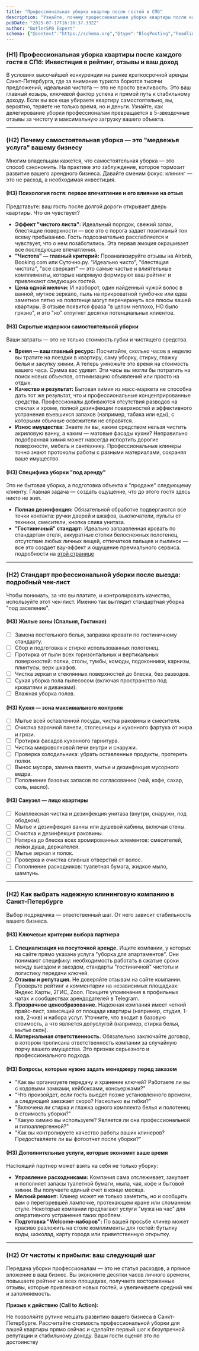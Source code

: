 ```yaml
---
title: "Профессиональная уборка квартир после гостей в СПб"
description: "Узнайте, почему профессиональная уборка квартиры после каждого гостя в Санкт-Петербурге важна для арендного бизнеса. Гарантия чистоты и высоких оценок."
pubDate: "2025-07-17T16:16:37.332Z"
author: "ButlerSPB Expert"
schema: {"@context":"https://schema.org","@type":"BlogPosting","headline":"Профессиональная уборка квартиры после каждого гостя в СПБ: залог успеха вашего арендного бизнеса","description":"Узнайте, почему профессиональная уборка квартиры после каждого гостя в Санкт-Петербурге важна для арендного бизнеса. Гарантия чистоты и высоких оценок от постояльцев.","author":{"@type":"Person","name":"Мария Иванова"},"publisher":{"@type":"Organization","name":"Чистый Петербург","logo":{"@type":"ImageObject","url":"https://example.com/logo.png"}},"datePublished":"2024-05-21"}
---
```


### **(H1) Профессиональная уборка квартиры после каждого гостя в СПб: Инвестиция в рейтинг, отзывы и ваш доход**

В условиях высочайшей конкуренции на рынке краткосрочной аренды Санкт-Петербурга, где за внимание туриста борются тысячи предложений, идеальная чистота — это не просто вежливость. Это ваш главный козырь, ключевой фактор успеха и прямой путь к стабильному доходу. Если вы все еще убираете квартиру самостоятельно, вы, вероятно, теряете не только время, но и деньги. Узнайте, как делегирование уборки профессионалам превращается в 5-звездочные отзывы за чистоту и максимальную загрузку вашего объекта.

---

### **(H2) Почему самостоятельная уборка — это "медвежья услуга" вашему бизнесу**

Многим владельцам кажется, что самостоятельная уборка — это способ сэкономить. На практике это заблуждение, которое тормозит развитие вашего арендного бизнеса. Давайте сменим фокус: клининг — это не расход, а необходимая инвестиция.

#### **(H3) Психология гостя: первое впечатление и его влияние на отзыв**

Представьте: ваш гость после долгой дороги открывает дверь квартиры. Что он чувствует?

*   **Эффект "чистого листа":** Идеальный порядок, свежий запах, блестящие поверхности — все это с порога задает позитивный тон всему пребыванию. Гость подсознательно расслабляется и чувствует, что о нем позаботились. Эта первая эмоция окрашивает все последующие впечатления.
*   **"Чистота" — главный критерий:** Проанализируйте отзывы на Airbnb, Booking.com или Суточно.ру. "Идеально чисто", "блестящая чистота", "все сверкает" — это самые частые и влиятельные комплименты, которые напрямую формируют ваш рейтинг и привлекают следующих гостей.
*   **Цена одной мелочи:** И наоборот, один найденный чужой волос в ванной, мутное зеркало, пыль на прикроватной тумбочке или едва заметное пятно на полотенце могут перечеркнуть все плюсы вашей квартиры. В отзыве появится фраза "в целом неплохо, НО было грязно", и это "но" отпугнет десятки потенциальных клиентов.

#### **(H3) Скрытые издержки самостоятельной уборки**

Ваши затраты — это не только стоимость губки и чистящего средства.

*   **Время — ваш главный ресурс:** Посчитайте, сколько часов в неделю вы тратите на поездки в квартиру, саму уборку, стирку, глажку белья и закупку химии. А теперь умножьте это время на стоимость вашего часа. Сумма вас удивит. Эти часы вы могли бы потратить на поиск новых объектов, оптимизацию объявлений или просто на отдых.
*   **Качество и результат:** Бытовая химия из масс-маркета не способна дать тот же результат, что и профессиональные концентрированные средства. Профессионалы добиваются отсутствия разводов на стеклах и хроме, полной дезинфекции поверхностей и эффективного устранения въевшихся запахов (например, табака или еды), с которыми обычные освежители не справятся.
*   **Износ имущества:** Знаете ли вы, каким средством нельзя чистить акриловую ванну, а каким — матовые фасады кухни? Неправильно подобранная химия может навсегда испортить дорогие поверхности, мебель и сантехнику. Профессиональные клинеры точно знают протоколы работы с разными материалами, сохраняя ваше имущество.

#### **(H3) Специфика уборки "под аренду"**

Это не бытовая уборка, а подготовка объекта к "продаже" следующему клиенту. Главная задача — создать ощущение, что до этого гостя здесь никто не жил.

*   **Полная дезинфекция:** Обязательной обработке подвергаются все точки контакта: ручки дверей и шкафов, выключатели, пульты от техники, смесители, кнопка слива унитаза.
*   **"Гостиничный" стандарт:** Идеально заправленная кровать по стандартам отеля, аккуратные стопки белоснежных полотенец, отсутствие любых личных вещей, отпечатков пальцев и пылинок — все это создает вау-эффект и ощущение премиального сервиса. подробности на <a href="https://butlerspb.ru/rent" target="_blank" rel="nofollow">этой странице</a>

---

### **(H2) Стандарт профессиональной уборки после выезда: подробный чек-лист**

Чтобы понимать, за что вы платите, и контролировать качество, используйте этот чек-лист. Именно так выглядит стандартная уборка "под заселение".

#### **(H3) Жилые зоны (Спальня, Гостиная)**

*   [ ] Замена постельного белья, заправка кровати по гостиничному стандарту.
*   [ ] Сбор и подготовка к стирке использованных полотенец.
*   [ ] Протирка от пыли всех горизонтальных и вертикальных поверхностей: полки, столы, тумбы, комоды, подоконники, карнизы, плинтусы, верх шкафов.
*   [ ] Чистка зеркал и стеклянных поверхностей до блеска, без разводов.
*   [ ] Сухая уборка пола пылесосом (включая пространство под кроватями и диванами).
*   [ ] Влажная уборка полов.

#### **(H3) Кухня — зона максимального контроля**

*   [ ] Мытье всей оставленной посуды, чистка раковины и смесителя.
*   [ ] Очистка варочной панели, столешницы и кухонного фартука от жира и грязи.
*   [ ] Протирка фасадов кухонного гарнитура.
*   [ ] Чистка микроволновой печи внутри и снаружи.
*   [ ] Проверка холодильника: убрать оставленные продукты, протереть полки.
*   [ ] Вынос мусора, замена пакета, мытье и дезинфекция мусорного ведра.
*   [ ] Пополнение базовых запасов по согласованию (чай, кофе, сахар, соль, масло).

#### **(H3) Санузел — лицо квартиры**

*   [ ] Комплексная чистка и дезинфекция унитаза (внутри, снаружи, под ободком).
*   [ ] Мытье и дезинфекция ванны или душевой кабины, включая стены.
*   [ ] Очистка и дезинфекция раковины.
*   [ ] Натирка до блеска всех хромированных элементов: смесителей, лейки душа, держателей.
*   [ ] Мытье зеркал и полок.
*   [ ] Проверка и очистка сливных отверстий от волос.
*   [ ] Пополнение расходников: туалетная бумага, жидкое мыло, шампунь.

---

### **(H2) Как выбрать надежную клининговую компанию в Санкт-Петербурге**

Выбор подрядчика — ответственный шаг. От него зависит стабильность вашего бизнеса.

#### **(H3) Ключевые критерии выбора партнера**

1.  **Специализация на посуточной аренде.** Ищите компании, у которых на сайте прямо указана услуга "уборка для апартаментов". Они понимают специфику: необходимость работать в сжатые сроки между выездом и заездом, стандарты "гостиничной" чистоты и логистику передачи ключей.
2.  **Отзывы и репутация.** Не доверяйте отзывам на сайте компании. Проверьте рейтинг и комментарии на независимых площадках: Яндекс.Карты, 2ГИС, Zoon. Поищите упоминания в профильных чатах и сообществах арендодателей в Telegram.
3.  **Прозрачное ценообразование.** Надежная компания имеет четкий прайс-лист, зависящий от площади квартиры (например, студия, 1-ккв, 2-ккв) и набора услуг. Уточните, что входит в базовую стоимость, а что является допуслугой (например, стирка белья, мытье окон).
4.  **Материальная ответственность.** Обязательно заключайте договор, в котором прописана ответственность компании за случайную порчу вашего имущества. Это признак серьезного и профессионального подхода.

#### **(H3) Вопросы, которые нужно задать менеджеру перед заказом**

*   "Как вы организуете передачу и хранение ключей? Работаете ли вы с кодовыми замками, кейбоксами, консьержами?"
*   "Что произойдет, если гость выедет позже установленного времени, а следующий заезжает скоро? Насколько вы гибки?"
*   "Включена ли стирка и глажка одного комплекта белья и полотенец в стоимость уборки?"
*   "Какую химию вы используете? Является ли она профессиональной и гипоаллергенной?"
*   "Как вы контролируете качество работы ваших клинеров? Предоставляете ли вы фотоотчет после уборки?"

#### **(H3) Дополнительные услуги, которые экономят ваше время**

Настоящий партнер может взять на себя не только уборку:

*   **Управление расходниками:** Компания сама отслеживает, закупает и пополняет запасы туалетной бумаги, мыла, чая, кофе и бытовой химии. Вы получаете единый счет в конце месяца.
*   **Мелкий ремонт:** Клинер может не только заметить, но и сообщить вам о перегоревшей лампочке, протекающем кране или сломанном стуле. Некоторые компании предлагают услуги "мужа на час" для оперативного устранения таких проблем.
*   **Подготовка "Welcome-наборов":** По вашей просьбе клинер может красиво разложить на столе комплименты для гостей: бутылку воды, шоколад, карту города или приветственную открытку.

---

### **(H2) От чистоты к прибыли: ваш следующий шаг**

Передача уборки профессионалам — это не статья расходов, а прямое вложение в ваш бизнес. Вы экономите десятки часов личного времени, повышаете рейтинг на всех площадках, получаете восторженные отзывы, которые привлекают новых гостей, и увеличиваете средний чек и заполняемость.

**Призыв к действию (Call to Action):**

Не позволяйте рутине мешать развитию вашего бизнеса в Санкт-Петербурге. Рассчитайте стоимость профессиональной уборки для вашей квартиры прямо сейчас и сделайте первый шаг к безупречной репутации и стабильному доходу. Ваши гости оценят это по достоинству